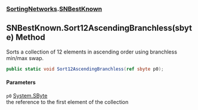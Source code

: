 ### [SortingNetworks](SortingNetworks.md 'SortingNetworks').[SNBestKnown](SortingNetworks_SNBestKnown.md 'SortingNetworks.SNBestKnown')
## SNBestKnown.Sort12AscendingBranchless(sbyte) Method
Sorts a collection of 12 elements in ascending order using branchless min/max swap.  
```csharp
public static void Sort12AscendingBranchless(ref sbyte p0);
```
#### Parameters
<a name='SortingNetworks_SNBestKnown_Sort12AscendingBranchless(sbyte)_p0'></a>
`p0` [System.SByte](https://docs.microsoft.com/en-us/dotnet/api/System.SByte 'System.SByte')  
the reference to the first element of the collection
  

